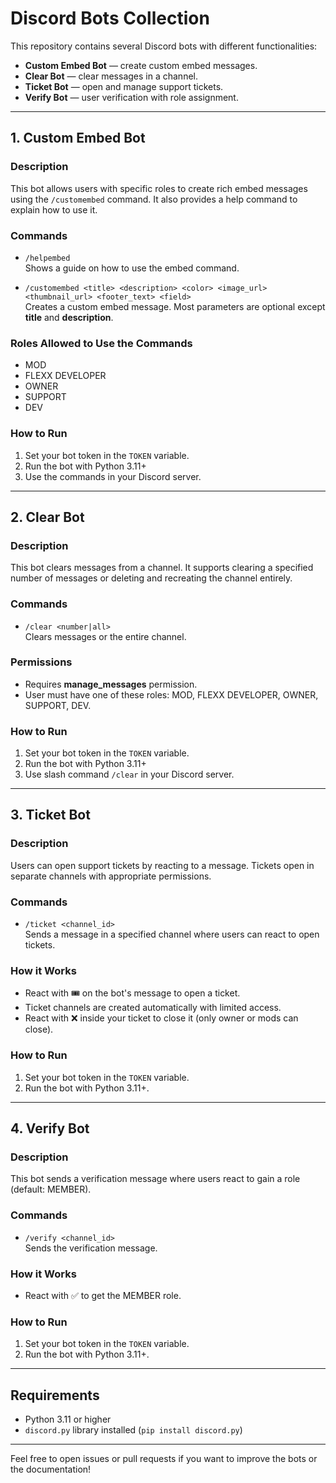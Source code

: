 # Discord Bots Collection

This repository contains several Discord bots with different functionalities:

- **Custom Embed Bot** — create custom embed messages.
- **Clear Bot** — clear messages in a channel.
- **Ticket Bot** — open and manage support tickets.
- **Verify Bot** — user verification with role assignment.

---

## 1. Custom Embed Bot

### Description
This bot allows users with specific roles to create rich embed messages using the `/customembed` command. It also provides a help command to explain how to use it.

### Commands
- `/helpembed`  
  Shows a guide on how to use the embed command.

- `/customembed <title> <description> <color> <image_url> <thumbnail_url> <footer_text> <field>`  
  Creates a custom embed message. Most parameters are optional except **title** and **description**.

### Roles Allowed to Use the Commands
- MOD  
- FLEXX DEVELOPER  
- OWNER  
- SUPPORT  
- DEV

### How to Run
1. Set your bot token in the `TOKEN` variable.  
2. Run the bot with Python 3.11+  
3. Use the commands in your Discord server.

---

## 2. Clear Bot

### Description
This bot clears messages from a channel. It supports clearing a specified number of messages or deleting and recreating the channel entirely.

### Commands
- `/clear <number|all>`  
  Clears messages or the entire channel.

### Permissions
- Requires **manage_messages** permission.  
- User must have one of these roles: MOD, FLEXX DEVELOPER, OWNER, SUPPORT, DEV.

### How to Run
1. Set your bot token in the `TOKEN` variable.  
2. Run the bot with Python 3.11+  
3. Use slash command `/clear` in your Discord server.

---

## 3. Ticket Bot

### Description
Users can open support tickets by reacting to a message. Tickets open in separate channels with appropriate permissions.

### Commands
- `/ticket <channel_id>`  
  Sends a message in a specified channel where users can react to open tickets.

### How it Works
- React with 🎟️ on the bot's message to open a ticket.  
- Ticket channels are created automatically with limited access.  
- React with ❌ inside your ticket to close it (only owner or mods can close).

### How to Run
1. Set your bot token in the `TOKEN` variable.  
2. Run the bot with Python 3.11+.

---

## 4. Verify Bot

### Description
This bot sends a verification message where users react to gain a role (default: MEMBER).

### Commands
- `/verify <channel_id>`  
  Sends the verification message.

### How it Works
- React with ✅ to get the MEMBER role.

### How to Run
1. Set your bot token in the `TOKEN` variable.  
2. Run the bot with Python 3.11+.

---

## Requirements
- Python 3.11 or higher  
- `discord.py` library installed (`pip install discord.py`)

---

Feel free to open issues or pull requests if you want to improve the bots or the documentation!
